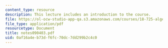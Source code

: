 ```yaml
---
content_type: resource
description: This lecture includes an introduction to the course.
file: https://ol-ocw-studio-app-qa.s3.amazonaws.com/courses/18-725-algebraic-geometry-fall-2003/0af16a4eb73df6fc70dc7dd299b2c4c0_notes090403.pdf
file_type: application/pdf
resourcetype: Document
title: notes090403.pdf
uid: 0af16a4e-b73d-f6fc-70dc-7dd299b2c4c0
---
```

